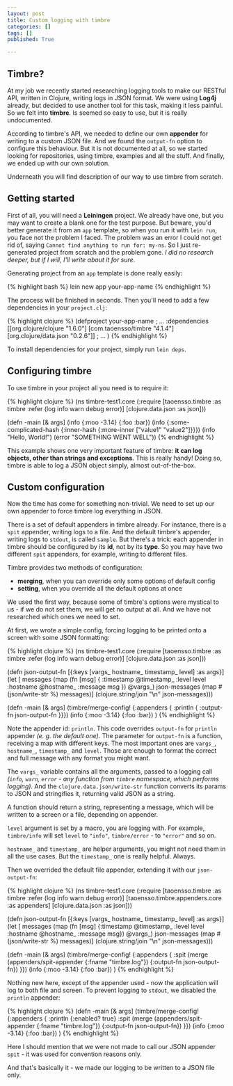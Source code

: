 ```yaml
---
layout: post
title: Custom logging with timbre
categories: []
tags: []
published: True

---
```


## Timbre?

At my job we recently started researching logging tools to make our RESTful API, written in Clojure,
writing logs in JSON format. We were using **Log4j** already, but decided to use another tool for
this task, making it less painful. So we felt into **timbre**. Is seemed so easy to use, but it is
really undocumented.

According to timbre's API, we needed to define our own **appender** for writing to a custom JSON file.
And we found the `output-fn` option to configure this behaviour. But it is not documented at all,
so we started looking for repositories, using timbre, examples and all the stuff. And finally,
we ended up with our own solution.

Underneath you will find description of our way to use timbre from scratch.

<!--more-->

## Getting started

First of all, you will need a **Leiningen** project. We already have one, but you may want to create
a blank one for the test purpose. But beware, you'd better generate it from an `app` template, so
when you run it with `lein run`, you face not the problem I faced. The problem was an error I could
not get rid of, saying `Cannot find anything to run for: my-ns`. So I just re-generated project from
scratch and the problem gone. *I did no research deeper, but if I will, I'll write about it for sure*.

Generating project from an `app` template is done really easily:

{% highlight bash %}
lein new app your-app-name
{% endhighlight %}

The process will be finished in seconds. Then you'll need to add a few dependencies in your `project.clj`:

{% highlight clojure %}
(defproject your-app-name
    ; ...
    :dependencies [[org.clojure/clojure "1.6.0"]
                 [com.taoensso/timbre "4.1.4"]
                 [org.clojure/data.json "0.2.6"]]
    ; ...
)
{% endhighlight %}

To install dependencies for your project, simply run `lein deps`.

## Configuring timbre

To use timbre in your project all you need is to require it:

{% highlight clojure %}
(ns timbre-test1.core
  (:require [taoensso.timbre :as timbre :refer (log info warn debug error)]
            [clojure.data.json :as json]))

(defn -main [& args]
  (info {:moo -3.14} {:foo :bar})
  (info {:some-complicated-hash {:inner-hash {:more-inner ["value1" "value2"]}}})
  (info "Hello, World!")
  (error "SOMETHING WENT WELL"))
{% endhighlight %}

This example shows one very important feature of timbre: **it can log objects, other than strings and
exceptions**. This is really handy! Doing so, timbre is able to log a JSON object simply, almost
out-of-the-box.

## Custom configuration

Now the time has come for something non-trivial. We need to set up our own appender to force timbre
log everything in JSON.

There is a set of default appenders in timbre already. For instance, there is a `spit` appender,
writing logs to a file. And the default timbre's appender, writing logs to `stdout`, is called
`sample`. But there's a trick: each appender in timbre should be configured by its **id**, not
by its **type**. So you may have two different `spit` appenders, for example, writing to different
files.

Timbre provides two methods of configuration:

* **merging**, when you can override only some options of default config
* **setting**, when you override all the default options at once

We used the first way, because some of timbre's options were mystical to us - if we do not set them,
we will get no output at all. And we have not researched which ones we need to set.

At first, we wrote a simple config, forcing logging to be printed onto a screen with some JSON
formatting:

{% highlight clojure %}
(ns timbre-test1.core
  (:require [taoensso.timbre :as timbre :refer (log info warn debug error)]
            [clojure.data.json :as json]))


(defn json-output-fn
  [{:keys [vargs_ hostname_ timestamp_ level] :as args}]
  (let [
        messages (map (fn [msg] { :timestamp @timestamp_
                                  :level     level
                                  :hostname  @hostname_
                                  :message   msg })
                   @vargs_)
        json-messages (map #(json/write-str %) messages)]
    (clojure.string/join "\n" json-messages)))


(defn -main [& args]
  (timbre/merge-config!
    {:appenders {
                 :println {
                    :output-fn json-output-fn
                 }}})
  (info {:moo -3.14} {:foo :bar})
)
{% endhighlight %}

Note the appender id: `println`. This code overrides `output-fn` for `println` appender *(e. g. the
default one)*. The parameter for `output-fn` is a function, receiving a map with different keys. The
most important ones are `vargs_`, `hostname_`, `timestamp_` and `level`. Those are enough to format
the correct and full message with any format you might want.

The `vargs_` variable contains all the arguments, passed to a logging call *(`info`, `warn`, `error` -
any function from `timbre` namespace, which performs logging)*. And the `clojure.data.json/write-str`
function converts its params to JSON and stringifies it, returning valid JSON as a string.

A function should return a string, representing a message, which will be written to a screen or a file,
depending on appender.

`level` argument is set by a macro, you are logging with. For example, `timbre/info` will set
`level` to `"info"`, `timbre/error` - to `"error"` and so on.

`hostname_` and `timestamp_` are helper arguments, you might not need them in all the use cases.
But the `timestamp_` one is really helpful. Always.

Then we overrided the default file appender, extending it with our `json-output-fn`:

{% highlight clojure %}
(ns timbre-test1.core
  (:require [taoensso.timbre :as timbre :refer (log info warn debug error)]
            [taoensso.timbre.appenders.core :as appenders]
            [clojure.data.json :as json]))


(defn json-output-fn
  [{:keys [vargs_ hostname_ timestamp_ level] :as args}]
  (let [
        messages (map (fn [msg] {:timestamp @timestamp_
                                  :level     level
                                  :hostname  @hostname_
                                  :message   msg})
                   @vargs_)
        json-messages (map #(json/write-str %) messages)]
    (clojure.string/join "\n" json-messages)))


(defn -main [& args]
  (timbre/merge-config!
    {:appenders {
                 :spit (merge (appenders/spit-appender {:fname "timbre.log"}) {:output-fn json-output-fn})
                 }})
  (info {:moo -3.14} {:foo :bar})
)
{% endhighlight %}

Nothing new here, except of the appender used - now the application will log to both file and screen.
To prevent logging to `stdout`, we disabled the `println` appender:

{% highlight clojure %}
(defn -main [& args]
  (timbre/merge-config!
    {:appenders {
                 :println {:enabled? true}
                 :spit (merge (appenders/spit-appender {:fname "timbre.log"}) {:output-fn json-output-fn})
                 }})
  (info {:moo -3.14} {:foo :bar})
)
{% endhighlight %}

Here I should mention that we were not made to call our JSON appender `spit` - it was used for convention
reasons only.

And that's basically it - we made our logging to be written to a JSON file only.
